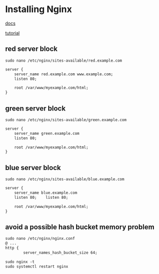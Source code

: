 # Installing Nginx
[docs](https://nginx.org/en/docs/beginners_guide.html)

[tutorial](https://www.digitalocean.com/community/tutorials/understanding-nginx-server-and-location-block-selection-algorithms)


## red server block
`sudo nano /etc/nginx/sites-available/red.example.com`
```txt
server {
    server_name red.example.com www.example.com;
    listen 80;

    root /var/www/myexample.com/html;
}
```


## green server block
`sudo nano /etc/nginx/sites-available/green.example.com`
```txt
server {
    server_name green.example.com
    listen 80;

    root /var/www/myexample.com/html;
}
```



## blue server block
`sudo nano /etc/nginx/sites-available/blue.example.com`
```txt
server {
    server_name blue.example.com
    listen 80;    listen 80;

    root /var/www/myexample.com/html;
}
```


## avoid a possible hash bucket memory problem
```txt
sudo nano /etc/nginx/nginx.conf
@ ...
http {
        server_names_hash_bucket_size 64;

sudo nginx -t
sudo systemctl restart nginx
```

